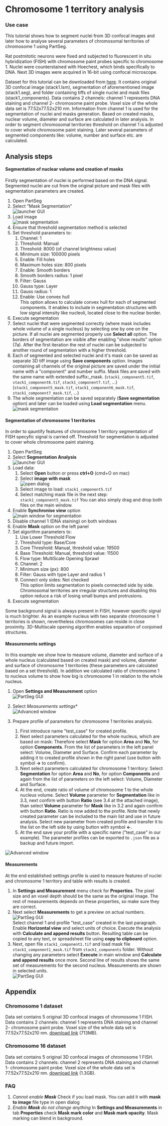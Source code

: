 
# Chromosome 1 territory analysis

### Use case
This tutorial shows how to segment nuclei from 3D confocal images and later how to analyse several parameters of chromosomal territories of chromosome 1 using PartSeg.

Rat postmitotic neurons were fixed and subjected to fluorescent in situ hybridization (FISH)
with chromosome paint probes specific to chromosome 1. Nuclei were counterstained with Hoechest, which binds specifically to DNA. Next 3D images were acquired in 16-bit using confocal microscope.

Dataset for this tutorial can be downloaded from [here](http://4dnucleome.cent.uw.edu.pl/PartSeg/Downloads/PartSeg_samples.zip).
It contains original 3D confocal image (stack1.lsm), segmentation of aforementioned image (stack1.seg), and folder containing tiffs of single nuclei and mask files (stack1_components).
Data contains 2 channels: channel 1 represents DNA staining and channel 2- chromosome paint probe. Voxel size of the whole data set is 77.52x77.52x210 nm.
Information from channel 1 is used for the segmentation of nuclei and masks generation.
Based on created masks, nuclear volume, diameter and surface are calculated in later analysis.
In order to segment chromosomal territories threshold on channel 1 is adjusted to cover whole chromosome paint staining.
Later several parameters of segmented components like: volume, number and surface etc. are calculated.

## Analysis steps

#### Segmentation of nuclear volume and creation of masks

Firstly segmentation of nuclei is performed based on the DNA signal. Segmented nuclei are cut from the original picture and mask files with segmentation parameters are created.

1. Open PartSeg
2. Select "Mask Segmentation"  
    ![launcher GUI](./images/launcher.png)
3. Load image  
    ![mask segmentation](./images/mask_segmentation.png)
4. Ensure that threshold segmentation method is selected
5. Set threshold parameters to:
    1. Channel: 1
    2. Threshold: Manual
    3. Threshold: 8000 (of channel brightness value)
    4. Minimum size: 100000 pixels
    5. Enable: Fill holes
    6. Maximum holes size: 800 pixels
    7. Enable: Smooth borders
    8. Smooth borders radius: 1 pixel
    9. Filter: Gauss
    10. Gauss type: Layer
    11. Gauss radius: 1
    12. Enable: Use convex hull  
    This option allows to calculate convex hull for each of segmented components. It enables to include in segmentation structures with low signal intensity like nucleoli, located close to the nuclear border.
6. Execute segmentation
7. Select nuclei that were segmented correctly (where mask includes whole volume of a single nucleus) by selecting one by one on the picture.
If all nuclei are segmented properly use **Select all** option. The borders of segmentation are visible after enabling "show results" option (7a).
After the first iteration the rest of nuclei can be subjected to another round of segmentation with a higher threshold.
8. Each of segmented and selected nuclei and it's mask can be saved as separate 3D tiff image using **Save components** option.
Images containing all channels of the original picture are saved under the initial name with a "component" and number suffix.
Mask files are saved with the same name with extended suffix:_mask.
(`stack1_component5.tif`, `stack1_component6.tif`, `stack1_component7.tif`, ...)
(`stack1_component5_mask.tif`, `stack1_component6_mask.tif`, `stack1_component7_mask.tif`, ...)
9. The whole segmentation can be saved separately (**Save segmentation** option) and later can be loaded using **Load segmentation** menu.  
![mask segmentation](./images/mask_segmentation.png)

#### Segmentation of chromosome 1 territories

In order to qauntify features of chromosome 1 territory segmentation of FISH specyfic signal is carried off. Threshold for segmentation is adjusted to cover whole chromosome paint staining.

1. Open PartSeg
2. Select **Segmentation Analysis**  
    ![launcher GUI](./images/launcher.png)
3. Load data:
    1. Select **Open** button or press **ctrl+O** (cmd+O on mac)
    2. Select **image with mask**  
    ![open dialog](images/open_file.png)
    3. Select image to load: `stack1_component5.tif`
    4. Select matching mask file in the next step: `stack1_component5_mask.tif`
You can also simply drag and drop both files on the main window.
4. Enable **Synchronise view** option  
![main window for segmentation](images/main_window_segmentation.png)
5. Disable channel 1 (DNA staining) on both windows
6. Enable **Mask** option on the left panel
7. Set algorithm parameters to:
    1. Use Lower Threshold Flow
    2. Threshold type: Base/Core 
    3. Core Threshold: Manual, threshold value: 19500
    4. Base Threshold: Manual, threshold value: 11500
    5. Flow type: MultiScale Opening Sprawl
    6. Channel: 2
    7. Minimum size (px): 800
    8. Filter: Gauss with type Layer and radius 1
    9. Connect only sides: Not checked  
    This option limits segmentation to pixels connected side by side.
Chromosomal territories are irregular structures and disabling this
option reduce a risk of losing small bumps and protrusions.
12. Execute segmentation

     

Some background signal is always present in FISH, however specific signal is much brighter.
As an example nucleus with two separate chromosome 1 territories is shown,
nevertheless chromosomes can reside in close proximity. 3D-Multiscale opening algorithm enables separation of conjoined structures.

#### Measurements settings

In this example we show how to measure volume, diameter and surface of a whole nucleus
(calculated based on created mask) and volume, diameter and surface of chromosome 1 territories
(these parameters are calculated based on a set threshold).
In addition we calculated ratio of chromosome 1 to nucleus volume to show how big is chromosome 1 in relation to the whole nucleus.

1. Open **Settings and Measurement** option  
    ![PartSeg GUI](images/main_window.png)
2. Select *Measurements settings**  
    ![Advanced window](images/advanced_set_measure.png)
3. Prepare profile of parameters for chromosome 1 territories analysis.

    1. First introduce name "test_case" for created profile.
    2. Next select parameters calculated for the whole nucleus, which are based on mask: Therefore select **Mask** for option **Area** and **No**, for option **Components**.
    From the list of parameters in the left panel select: Volume, Diameter and Surface. Confirm each parameter by adding
    it to created profile shown in the right panel (use button with symbol **→** to confirm).
    3. Next select parameters calculated for chromosome 1 territory:
    Select **Segmentation** for option **Area** and **No**, for option **Components** and again from the list
    of parameters on the left select: Volume, Diameter and Surface.
    4. At the end, create ratio of volume of chromosome 1 to the whole nucleus volume.
     Select **Volume** parameter for **Segmentation** like in 3.3, next confirm with button **Ratio** (see 3.4 at the attached image),
     than select **Volume** parameter for **Mask** like in 3.2 and again confirm with button **Ratio**. Ratio is now added to the profile.
     Note that newly created parameter can be included to the main list and use in future analysis.
     Select new parameter from created profile and transfer it to the list on the left side by using button with symbol **←**.
    5. At the end save your profile with a specific name ("test_case" in our example).
    The parameter profiles can be exported to `.json` file as a backup and future import.

![Advanced window](images/advanced_set_measure_final.png)

#### Measurements
At the end established settings profile is used to measure features of nuclei and chromosome 1 territory and table with results is created.

1. In **Settings and Measurement** menu check for **Properties**. The pixel size and an voxel depth should be the same as the original image.
The rest of measurements depends on these properties, so make sure they are correct.
2. Next select **Measurements** to get a preview on actual numbers.  
![PartSeg GUI](images/main_window.png)  
Select channel 1 and profile "test_case" created in the last paragraph. Enable **Horizontal view** and select units of choice. Execute the analysis with **Calculate and append results** button.
 Resulting table can be copied to any text, or spreadsheet file using **copy to clipboard** option.
 2. Next, open file `stack1_component1.tif` and load mask file `stack1_component1_mask.tif` from `stack1_components` folder.
 Without changing any parameters select **Execute** in main window and **Calculate and append results** once more.
  Second line of results shows the same set of measurements for the second nucleus. Measurements are shown in selected units.  
![PartSeg GUI](images/main_window_analysis2.png)

## Appendix

### Chromosome 1 dataset
Data set contains 5 original 3D confocal images of chromosome 1 FISH. Data contains 2 channels: channel 1 represents DNA staining and channel 2- chromosome paint probe. Voxel size of the whole data set is 77.52x77.52x210 nm.
[download link](http://4dnucleome.cent.uw.edu.pl/PartSeg/Downloads/chromosome_1_stacks.zip) (713MB).

### Chromosome 16 dataset
Data set contains 5 original 3D confocal images of chromosome 1 FISH. Data contains 2 channels: channel 2 represents DNA staining and channel 1- chromosome paint probe. Voxel size of the whole data set is 77.52x77.52x210 nm.
[download link](http://4dnucleome.cent.uw.edu.pl/PartSeg/Downloads/chromosome_16_stacks.zip) (1.3GB).


### FAQ
1. _Cannot enable **Mask**_
Check if you load mask. You can add it with **mask to image** file type in open dialog
2. _Enable **Mask** do not change anything_
In **Settings and Measurements** in tab **Properties** check **Mask mark color** and **Mask mark opacity**. Mask marking can blend in background.

[comment]: <> (pandoc -t html -s -o tutorial-chromosome1.html --css pandoc.css -M pagetitle:"Chromosome 1 territory analysis"  tutorial-chromosome1.md)

